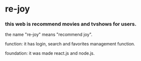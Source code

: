 # re-joy

### this web is recommend movies and tvshows for users. 
the name "re-joy" means "recommend joy".

function: it has login, search and favorites management function.

foundation: it was made react.js and node.js.
